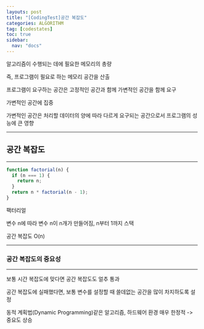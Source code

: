 ```yaml
---
layouts: post
title: "[CodingTest]공간 복잡도"
categories: ALGORITHM
tag: [codestates]
toc: true
sidebar:
  nav: "docs"
---
```


알고리즘이 수행되는 데에 필요한 메모리의 총량

즉, 프로그램이 필요로 하는 메모리 공간을 산출

프로그램이 요구하는 공간은 고정적인 공간과 함께 가변적인 공간을 함께 요구

가변적인 공간에 집중

가변적인 공간은 처리할 데이터의 양에 따라 다르게 요구되는 공간으로서 프로그램의 성능에 큰 영향

---

## 공간 복잡도

---

```js
function factorial(n) {
  if (n === 1) {
    return n;
  }
  return n * factorial(n - 1);
}
```

팩터리얼

변수 n에 따라 변수 n이 n개가 만들어짐, n부터 1까지 스택

공간 복잡도 O(n)

---

### 공간 복잡도의 중요성

---

보통 시간 복잡도에 맞다면 공간 복잡도도 얼추 통과

공간 복잡도에 실패했다면, 보통 변수를 설정할 때 쓸데없는 공간을 많이 차지하도록 설정

동적 계획법(Dynamic Programming)같은 알고리즘, 하드웨어 환경 매우 한정적 -> 중요도 상승
